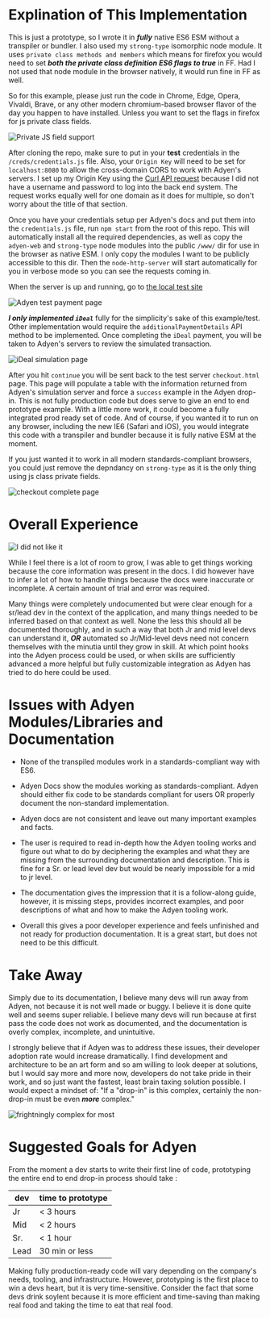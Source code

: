 # Explination of This Implementation

This is just a prototype, so I wrote it in ***fully*** native ES6 ESM without a transpiler or bundler. I also used my `strong-type` isomorphic node module. It uses `private class methods and members` which means for firefox you would need to set ***both the private class definition ES6 flags to true*** in FF. Had I not used that node module in the browser natively, it would run fine in FF as well.

So for this example, please just run the code in Chrome, Edge, Opera, Vivaldi, Brave, or any other modern chromium-based browser flavor of the day you happen to have installed. Unless you want to set the flags in firefox for js private class fields.

![Private JS field support](https://i.imgur.com/AGkxd8P.png)

After cloning the repo, make sure to put in your **test** credentials in the `/creds/credentials.js` file. Also, your `Origin Key` will need to be set for `localhost:8080` to allow the cross-domain CORS to work with Adyen's servers. I set up my Origin Key using the [Curl API request](https://docs.adyen.com/development-resources/how-to-get-an-origin-key#363494807) because I did not have a username and password to log into the back end system. The request works equally well for one domain as it does for multiple, so don't worry about the title of that section.

Once you have your credentials setup per Adyen's docs and put them into the `credentials.js` file, run `npm start` from the root of this repo. This will automatically install all the required dependencies, as well as copy the `adyen-web` and `strong-type` node modules into the public `/www/` dir for use in the browser as native ESM. I only copy the modules I want to be publicly accessible to this dir. Then the `node-http-server` will start automatically for you in verbose mode so you can see the requests coming in.

When the server is up and running, go to [the local test site](http://localhost:8080/)

![Adyen test payment page](https://i.imgur.com/UY8eiZ5.png)

***I only implemented `iDeal`*** fully for the simplicity's sake of this example/test. Other implementation would require the `additionalPaymentDetails` API method to be implemented. Once completing the `iDeal` payment, you will be taken to Adyen's servers to review the simulated transaction.

![iDeal simulation page](https://i.imgur.com/RNEiiYa.png)

After you hit `continue` you will be sent back to the test server `checkout.html` page. This page will populate a table with the information returned from Adyen's simulation server and force a `success` example in the Adyen drop-in. This is not fully production code but does serve to give an end to end prototype example. With a little more work, it could become a fully integrated prod ready set of code. And of course, if you wanted it to run on any browser, including the new IE6 (Safari and iOS), you would integrate this code with a transpiler and bundler because it is fully native ESM at the moment.

If you just wanted it to work in all modern standards-compliant browsers, you could just remove the depndancy on `strong-type` as it is the only thing using js class private fields.

![checkout complete page](https://i.imgur.com/v6y9x7D.png)

  

# Overall Experience

![I did not like it](http://www.reactiongifs.com/r/jck.gif)

While I feel there is a lot of room to grow, I was able to get things working because the core information was present in the docs. I did however have to infer a lot of how to handle things because the docs were inaccurate or incomplete. A certain amount of trial and error was required.

Many things were completely undocumented but were clear enough for a sr/lead dev in the context of the application, and many things needed to be inferred based on that context as well. None the less this should all be documented thoroughly, and in such a way that both Jr and mid level devs can understand it, ***OR*** automated so Jr/Mid-level devs need not concern themselves with the minutia until they grow in skill. At which point hooks into the Adyen process could be used, or when skills are sufficiently advanced a more helpful but fully customizable integration as Adyen has tried to do here could be used.

# Issues with Adyen Modules/Libraries and Documentation

* None of the transpiled modules work in a standards-compliant way with ES6.

* Adyen Docs show the modules working as standards-compliant.
Adyen should either fix code to be standards compliant for users OR properly document the non-standard implementation.

* Adyen docs are not consistent and leave out many important examples and facts.

* The user is required to read in-depth how the Adyen tooling works and figure out what to do by deciphering the examples and what they are missing from the surrounding documentation and description. This is fine for a Sr. or lead level dev but would be nearly impossible for a mid to jr level.

* The documentation gives the impression that it is a follow-along guide, however, it is missing steps, provides incorrect examples, and poor descriptions of what and how to make the Adyen tooling work.

* Overall this gives a poor developer experience and feels unfinished and not ready for production documentation. It is a great start, but does not need to be this difficult. 

# Take Away

Simply due to its documentation, I believe many devs will run away from Adyen, not because it is not well made or buggy. I believe it is done quite well and seems super reliable. I believe many devs will run because at first pass the code does not work as documented, and the documentation is overly complex, incomplete, and unintuitive.

I strongly believe that if Adyen was to address these issues, their developer adoption rate would increase dramatically. I find development and architecture to be an art form and so am willing to look deeper at solutions, but I would say more and more now, developers do not take pride in their work, and so just want the fastest, least brain taxing solution possible. I would expect a mindset of: "If a "drop-in" is this complex, certainly the non-drop-in must be even ***more*** complex." 

![frightningly complex for most](http://www.reactiongifs.com/r/rms.gif)

# Suggested Goals for Adyen

From the moment a dev starts to write their first line of code, prototyping the entire end to end drop-in process should take :

|dev|time to prototype|
|-|-|
|Jr|< 3 hours|
|Mid| < 2 hours|
|Sr.| < 1 hour |
|Lead| 30 min or less| 

Making fully production-ready code will vary depending on the company's needs, tooling, and infrastructure. However, prototyping is the first place to win a devs heart, but it is very time-sensitive. Consider the fact that some devs drink soylent because it is more efficient and time-saving than making real food and taking the time to eat that real food.
